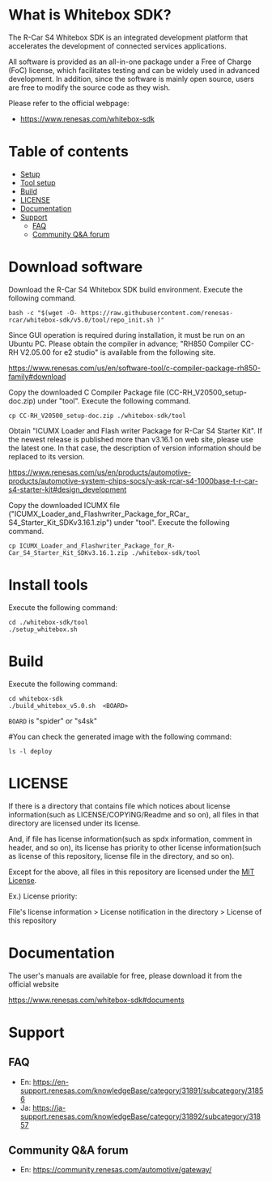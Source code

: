 # What is Whitebox SDK?

The R-Car S4 Whitebox SDK is an integrated development platform that accelerates the development of connected services applications.
 
All software is provided as an all-in-one package under a Free of Charge (FoC) license, which facilitates testing and can be widely used in advanced development. In addition, since the software is mainly open source, users are free to modify the source code as they wish.

Please refer to the official webpage:

- https://www.renesas.com/whitebox-sdk

# Table of contents

- [Setup](#Setup)
- [Tool setup](#Tool-setup)
- [Build](#Build)
- [LICENSE](#LICENSE)
- [Documentation](#Documentation)
- [Support](#Support)
  - [FAQ](#FAQ)
  - [Community Q&A forum](#Community-QA-forum)

# Download software
Download the R-Car S4 Whitebox SDK build environment. Execute the following command.

	bash -c "$(wget -O- https://raw.githubusercontent.com/renesas-rcar/whitebox-sdk/v5.0/tool/repo_init.sh )"

Since GUI operation is required during installation, it must be run on an Ubuntu PC.
Please obtain the compiler in advance; "RH850 Compiler CC-RH V2.05.00 for e2 studio" is available from the following site.

https://www.renesas.com/us/en/software-tool/c-compiler-package-rh850-family#download

Copy the downloaded C Compiler Package file (CC-RH_V20500_setup-doc.zip) under "tool". Execute the
following command.

	cp CC-RH_V20500_setup-doc.zip ./whitebox-sdk/tool

Obtain "ICUMX Loader and Flash writer Package for R-Car S4 Starter Kit". If the newest release is published more than v3.16.1 on web site, please use the latest one. In that case, the description of version information should be replaced to its version.

https://www.renesas.com/us/en/products/automotive-products/automotive-system-chips-socs/y-ask-rcar-s4-1000base-t-r-car-s4-starter-kit#design_development

Copy the downloaded ICUMX file ("ICUMX_Loader_and_Flashwriter_Package_for_RCar_
S4_Starter_Kit_SDKv3.16.1.zip") under "tool". Execute the following command.

	cp ICUMX_Loader_and_Flashwriter_Package_for_R-Car_S4_Starter_Kit_SDKv3.16.1.zip ./whitebox-sdk/tool

# Install tools
Execute the following command:

	cd ./whitebox-sdk/tool
	./setup_whitebox.sh

# Build
Execute the following command:

	cd whitebox-sdk
	./build_whitebox_v5.0.sh  <BOARD>

`BOARD` is "spider" or "s4sk"

#You can check the generated image with the following command:

	ls -l deploy

# LICENSE

If there is a directory that contains file which notices about license information(such as LICENSE/COPYING/Readme and so on),
all files in that directory are licensed under its license.

And, if file has license information(such as spdx information, comment in header, and so on),
its license has priority to other license information(such as license of this repository, license file in the directory, and so on).

Except for the above, all files in this repository are licensed under the [MIT License](./COPYING.MIT).


Ex.) License priority:

File's license information > License notification in the directory > License of this repository

# Documentation
 
The user's manuals are available for free, please download it from the official website
 
https://www.renesas.com/whitebox-sdk#documents

# Support

## FAQ

- En: https://en-support.renesas.com/knowledgeBase/category/31891/subcategory/31856
- Ja: https://ja-support.renesas.com/knowledgeBase/category/31892/subcategory/31857

## Community Q&A forum

- En: https://community.renesas.com/automotive/gateway/


